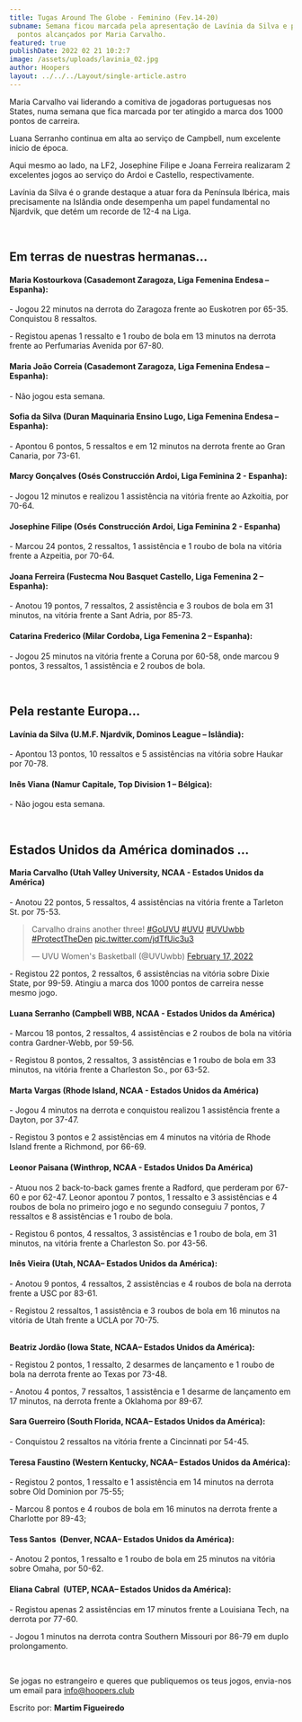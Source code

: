 ```yaml
---
title: Tugas Around The Globe - Feminino (Fev.14-20)
subname: Semana ficou marcada pela apresentação de Lavínia da Silva e pelos 1000
  pontos alcançados por Maria Carvalho.
featured: true
publishDate: 2022 02 21 10:2:7
image: /assets/uploads/lavinia_02.jpg
author: Hoopers
layout: ../../../Layout/single-article.astro
---
```

Maria Carvalho vai liderando a comitiva de jogadoras portuguesas nos States, numa semana que fica marcada por ter atingido a marca dos 1000 pontos de carreira.

Luana Serranho continua em alta ao serviço de Campbell, num excelente inicio de época.

Aqui mesmo ao lado, na LF2, Josephine Filipe e Joana Ferreira realizaram 2 excelentes jogos ao serviço do Ardoi e Castello, respectivamente.

Lavínia da Silva é o grande destaque a atuar fora da Península Ibérica, mais precisamente na Islândia onde desempenha um papel fundamental no Njardvik, que detém um recorde de 12-4 na Liga.

</br>



## Em terras de nuestras hermanas…

#### **Maria Kostourkova (Casademont Zaragoza, Liga Femenina Endesa – Espanha):**

\- Jogou 22 minutos na derrota do Zaragoza frente ao Euskotren por 65-35. Conquistou 8 ressaltos.

\- Registou apenas 1 ressalto e 1 roubo de bola em 13 minutos na derrota frente ao Perfumarias Avenida por 67-80.



#### **Maria João Correia (Casademont Zaragoza, Liga Femenina Endesa – Espanha):**

\- Não jogou esta semana.



#### Sofia da Silva (Duran Maquinaria Ensino Lugo, Liga Femenina Endesa – Espanha):

\- Apontou 6 pontos, 5 ressaltos e em 12 minutos na derrota frente ao Gran Canaria, por 73-61. 



#### **Marcy Gonçalves (Osés Construcción Ardoi, Liga Feminina 2 - Espanha):** 

\- Jogou 12 minutos e realizou 1 assistência na vitória frente ao Azkoitia, por 70-64. 



#### Josephine Filipe (Osés Construcción Ardoi, Liga Feminina 2 - Espanha)

\- Marcou 24 pontos, 2 ressaltos, 1 assistência e 1 roubo de bola na vitória frente a Azpeitia, por 70-64. 



#### Joana Ferreira (Fustecma Nou Basquet Castello, Liga Femenina 2 – Espanha):

\- Anotou 19 pontos, 7 ressaltos, 2 assistência e 3 roubos de bola em 31 minutos, na vitória frente a Sant Adria, por 85-73. 



#### Catarina Frederico (Milar Cordoba, Liga Femenina 2 – Espanha):

\- Jogou 25 minutos na vitória frente a Coruna por 60-58, onde marcou 9 pontos, 3 ressaltos, 1 assistência e 2 roubos de bola.

</br>



## Pela restante Europa…



#### **Lavínia da Silva (U.M.F. Njardvik, Dominos League – Islândia):**

\- Apontou 13 pontos, 10 ressaltos e 5 assistências na vitória sobre Haukar por 70-78.



#### **Inês Viana (Namur Capitale, Top Division 1 – Bélgica):**

\- Não jogou esta semana.

</br>



## Estados Unidos da América dominados …

#### **Maria Carvalho (Utah Valley University, NCAA - Estados Unidos da América)**

\- Anotou 22 pontos, 5 ressaltos, 4 assistências na vitória frente a Tarleton St. por 75-53.

<blockquote class="twitter-tweet"><p lang="en" dir="ltr">Carvalho drains another three! <a href="https://twitter.com/hashtag/GoUVU?src=hash&amp;ref_src=twsrc%5Etfw">#GoUVU</a> <a href="https://twitter.com/hashtag/UVU?src=hash&amp;ref_src=twsrc%5Etfw">#UVU</a> <a href="https://twitter.com/hashtag/UVUwbb?src=hash&amp;ref_src=twsrc%5Etfw">#UVUwbb</a> <a href="https://twitter.com/hashtag/ProtectTheDen?src=hash&amp;ref_src=twsrc%5Etfw">#ProtectTheDen</a> <a href="https://t.co/jdTfUic3u3">pic.twitter.com/jdTfUic3u3</a></p>&mdash; UVU Women&#39;s Basketball (@UVUwbb) <a href="https://twitter.com/UVUwbb/status/1494136735957078019?ref_src=twsrc%5Etfw">February 17, 2022</a></blockquote> <script async src="https://platform.twitter.com/widgets.js" charset="utf-8"></script>

\- Registou 22 pontos, 2 ressaltos, 6 assistências na vitória sobre Dixie State, por 99-59. Atingiu a marca dos 1000 pontos de carreira nesse mesmo jogo.

#### **Luana Serranho (Campbell WBB, NCAA - Estados Unidos da América)**

\- Marcou 18 pontos, 2 ressaltos, 4 assistências e 2 roubos de bola na vitória contra Gardner-Webb, por 59-56.

\- Registou 8 pontos, 2 ressaltos, 3 assistências e 1 roubo de bola em 33 minutos, na vitória frente a Charleston So., por 63-52.

#### **Marta Vargas (Rhode Island, NCAA - Estados Unidos da América)**

\- Jogou 4 minutos na derrota e conquistou realizou 1 assistência frente a Dayton, por 37-47.

\- Registou 3 pontos e 2 assistências em 4 minutos na vitória de Rhode Island frente a Richmond, por 66-69. 

#### **Leonor Paisana (Winthrop, NCAA - Estados Unidos Da América)**

\- Atuou nos 2 back-to-back games frente a Radford, que perderam por 67-60 e por 62-47. Leonor apontou 7 pontos, 1 ressalto e 3 assistências e 4 roubos de bola no primeiro jogo e no segundo conseguiu 7 pontos, 7 ressaltos e 8 assistências e 1 roubo de bola.

\- Registou 6 pontos, 4 ressaltos, 3 assistências e 1 roubo de bola, em 31 minutos, na vitória frente a Charleston So. por 43-56. 

#### **Inês Vieira (Utah, NCAA– Estados Unidos da América):**

\- Anotou 9 pontos, 4 ressaltos, 2 assistências e 4 roubos de bola na derrota frente a USC por 83-61.

\- Registou 2 ressaltos, 1 assistência e 3 roubos de bola em 16 minutos na vitória de Utah frente a UCLA por 70-75.

**\
Beatriz Jordão (Iowa State, NCAA– Estados Unidos da América):**

\- Registou 2 pontos, 1 ressalto, 2 desarmes de lançamento e 1 roubo de bola na derrota frente ao Texas por 73-48.

\- Anotou 4 pontos, 7 ressaltos, 1 assistência e 1 desarme de lançamento em 17 minutos, na derrota frente a Oklahoma por 89-67.



#### Sara Guerreiro (South Florida, NCAA– Estados Unidos da América):

\- Conquistou 2 ressaltos na vitória frente a Cincinnati por 54-45.



#### Teresa Faustino (Western Kentucky, NCAA– Estados Unidos da América):

\- Registou 2 pontos, 1 ressalto e 1 assistência em 14 minutos na derrota sobre Old Dominion por 75-55;

\- Marcou 8 pontos e 4 roubos de bola em 16 minutos na derrota frente a Charlotte por 89-43;



#### Tess Santos  (Denver, NCAA– Estados Unidos da América):

\- Anotou 2 pontos, 1 ressalto e 1 roubo de bola em 25 minutos na vitória sobre Omaha, por 50-62.

#### Eliana Cabral  (UTEP, NCAA– Estados Unidos da América):

\- Registou apenas 2 assistências em 17 minutos frente a Louisiana Tech, na derrota por 77-60.

\- Jogou 1 minutos na derrota contra Southern Missouri por 86-79 em duplo prolongamento.

</br>



Se jogas no estrangeiro e queres que publiquemos os teus jogos, envia-nos um email para info@hoopers.club



Escrito por: **Martim Figueiredo**